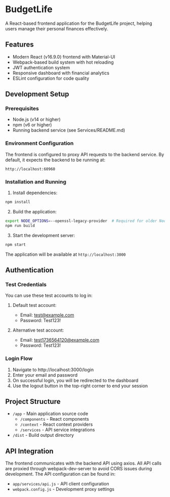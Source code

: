 BudgetLife
==========

A React-based frontend application for the BudgetLife project, helping users manage their personal finances effectively.

## Features
- Modern React (v16.9.0) frontend with Material-UI
- Webpack-based build system with hot reloading
- JWT authentication system
- Responsive dashboard with financial analytics
- ESLint configuration for code quality

## Development Setup

### Prerequisites
- Node.js (v14 or higher)
- npm (v6 or higher)
- Running backend service (see Services/README.md)

### Environment Configuration
The frontend is configured to proxy API requests to the backend service. By default, it expects the backend to be running at:
```
http://localhost:60960
```

### Installation and Running
1. Install dependencies:
```bash
npm install
```

2. Build the application:
```bash
export NODE_OPTIONS=--openssl-legacy-provider  # Required for older Node.js versions
npm run build
```

3. Start the development server:
```bash
npm start
```
The application will be available at `http://localhost:3000`

## Authentication

### Test Credentials
You can use these test accounts to log in:

1. Default test account:
   - Email: test@example.com
   - Password: Test123!

2. Alternative test account:
   - Email: test1736564120@example.com
   - Password: Test123!

### Login Flow
1. Navigate to http://localhost:3000/login
2. Enter your email and password
3. On successful login, you will be redirected to the dashboard
4. Use the logout button in the top-right corner to end your session

## Project Structure
- `/app` - Main application source code
  - `/components` - React components
  - `/context` - React context providers
  - `/services` - API service integrations
- `/dist` - Build output directory

## API Integration
The frontend communicates with the backend API using axios. All API calls are proxied through webpack-dev-server to avoid CORS issues during development. The API configuration can be found in:
- `app/services/api.js` - API client configuration
- `webpack.config.js` - Development proxy settings
